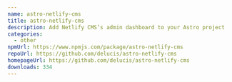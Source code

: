 ```yaml
---
name: astro-netlify-cms
title: astro-netlify-cms
description: Add Netlify CMS’s admin dashboard to your Astro project
categories:
  - other
npmUrl: https://www.npmjs.com/package/astro-netlify-cms
repoUrl: https://github.com/delucis/astro-netlify-cms
homepageUrl: https://github.com/delucis/astro-netlify-cms
downloads: 334
---
```

